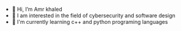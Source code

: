 - 👋 Hi, I’m Amr khaled
- 👀 I am interested in the field of cybersecurity and software design
- 🌱 I'm currently learning c++ and python programing languages

  
